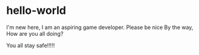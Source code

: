 # hello-world
I'm new here, I am an aspiring game developer. 
Please be nice
By the way, How are you all doing?

You all stay safe!!!!!
